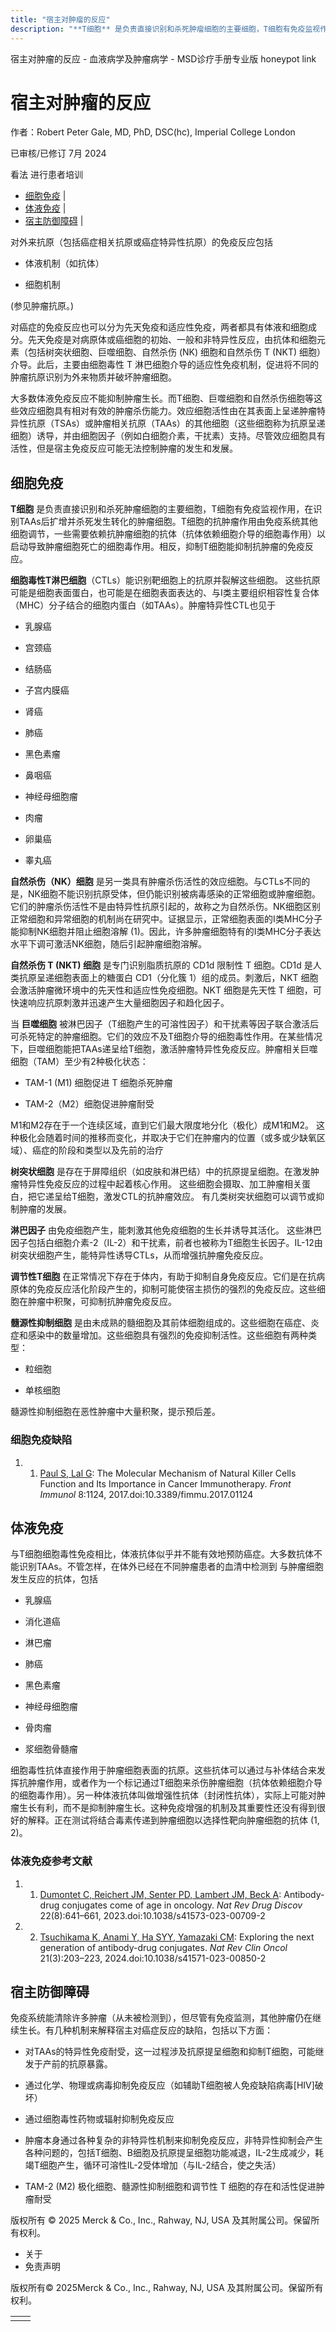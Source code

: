 ```yaml
---
title: "宿主对肿瘤的反应"
description: "**T细胞** 是负责直接识别和杀死肿瘤细胞的主要细胞，T细胞有免疫监视作用，在识别TAAs后扩增并杀死发生转化的肿瘤细胞。T细胞的抗肿瘤作用由免疫系统其他细胞调节，一些需要依赖抗肿瘤细胞的抗体（抗体依赖细胞介导的细胞毒作用）以启动导致肿瘤细胞死亡的细胞毒作用。相反，抑制T细胞能抑制抗肿瘤的免疫反应。"
---
```


﻿宿主对肿瘤的反应 \- 血液病学及肿瘤病学 \- MSD诊疗手册专业版 honeypot link

# 宿主对肿瘤的反应

作者：Robert Peter Gale, MD, PhD, DSC(hc), Imperial College London

已审核/已修订 7月 2024

看法 进行患者培训

- [细胞免疫](#细胞免疫_v978128_zh) \|
- [体液免疫](#体液免疫_v978148_zh) \|
- [宿主防御障碍](#宿主防御障碍_v978157_zh) \|

对外来抗原（包括癌症相关抗原或癌症特异性抗原）的免疫反应包括

- 体液机制（如抗体）

- 细胞机制


(参见肿瘤抗原。)

对癌症的免疫反应也可以分为先天免疫和适应性免疫，两者都具有体液和细胞成分。先天免疫是对病原体或癌细胞的初始、一般和非特异性反应，由抗体和细胞元素（包括树突状细胞、巨噬细胞、自然杀伤 (NK) 细胞和自然杀伤 T (NKT) 细胞）介导。此后，主要由细胞毒性 T 淋巴细胞介导的适应性免疫机制，促进将不同的肿瘤抗原识别为外来物质并破坏肿瘤细胞。

大多数体液免疫反应不能抑制肿瘤生长。而T细胞、巨噬细胞和自然杀伤细胞等这些效应细胞具有相对有效的肿瘤杀伤能力。效应细胞活性由在其表面上呈递肿瘤特异性抗原（TSAs）或肿瘤相关抗原（TAAs）的其他细胞（这些细胞称为抗原呈递细胞）诱导，并由细胞因子（例如白细胞介素，干扰素）支持。尽管效应细胞具有活性，但是宿主免疫反应可能无法控制肿瘤的发生和发展。

## 细胞免疫

**T细胞** 是负责直接识别和杀死肿瘤细胞的主要细胞，T细胞有免疫监视作用，在识别TAAs后扩增并杀死发生转化的肿瘤细胞。T细胞的抗肿瘤作用由免疫系统其他细胞调节，一些需要依赖抗肿瘤细胞的抗体（抗体依赖细胞介导的细胞毒作用）以启动导致肿瘤细胞死亡的细胞毒作用。相反，抑制T细胞能抑制抗肿瘤的免疫反应。

**细胞毒性T淋巴细胞**（CTLs）能识别靶细胞上的抗原并裂解这些细胞。 这些抗原可能是细胞表面蛋白，也可能是在细胞表面表达的、与Ⅰ类主要组织相容性复合体（MHC）分子结合的细胞内蛋白（如TAAs）。肿瘤特异性CTL也见于

- 乳腺癌

- 宫颈癌

- 结肠癌

- 子宫内膜癌

- 肾癌

- 肺癌

- 黑色素瘤

- 鼻咽癌

- 神经母细胞瘤

- 肉瘤

- 卵巢癌

- 睾丸癌


**自然杀伤（NK）细胞** 是另一类具有肿瘤杀伤活性的效应细胞。与CTLs不同的是，NK细胞不能识别抗原受体，但仍能识别被病毒感染的正常细胞或肿瘤细胞。它们的肿瘤杀伤活性不是由特异性抗原引起的，故称之为自然杀伤。NK细胞区别正常细胞和异常细胞的机制尚在研究中。证据显示，正常细胞表面的Ⅰ类MHC分子能抑制NK细胞并阻止细胞溶解 (1)。因此，许多肿瘤细胞特有的Ⅰ类MHC分子表达水平下调可激活NK细胞，随后引起肿瘤细胞溶解。

**自然杀伤 T (NKT) 细胞** 是专门识别脂质抗原的 CD1d 限制性 T 细胞。CD1d 是人类抗原呈递细胞表面上的糖蛋白 CD1（分化簇 1）组的成员。刺激后，NKT 细胞会激活肿瘤微环境中的先天性和适应性免疫细胞。NKT 细胞是先天性 T 细胞，可快速响应抗原刺激并迅速产生大量细胞因子和趋化因子。

当 **巨噬细胞** 被淋巴因子（T细胞产生的可溶性因子）和干扰素等因子联合激活后可杀死特定的肿瘤细胞。它们的效应不及T细胞介导的细胞毒性作用。在某些情况下，巨噬细胞能把TAAs递呈给T细胞，激活肿瘤特异性免疫反应。肿瘤相关巨噬细胞（TAM）至少有2种极化状态：

- TAM-1 (M1) 细胞促进 T 细胞杀死肿瘤

- TAM-2（M2）细胞促进肿瘤耐受


M1和M2存在于一个连续区域，直到它们最大限度地分化（极化）成M1和M2。 这种极化会随着时间的推移而变化，并取决于它们在肿瘤内的位置（或多或少缺氧区域）、癌症的阶段和类型以及先前的治疗

**树突状细胞** 是存在于屏障组织（如皮肤和淋巴结）中的抗原提呈细胞。在激发肿瘤特异性免疫反应的过程中起着核心作用。 这些细胞会摄取、加工肿瘤相关蛋白，把它递呈给T细胞，激发CTL的抗肿瘤效应。 有几类树突状细胞可以调节或抑制肿瘤的发展。

**淋巴因子** 由免疫细胞产生，能刺激其他免疫细胞的生长并诱导其活化。 这些淋巴因子包括白细胞介素-2（IL-2）和干扰素，前者也被称为T细胞生长因子。IL-12由树突状细胞产生，能特异性诱导CTLs，从而增强抗肿瘤免疫反应。

**调节性T细胞** 在正常情况下存在于体内，有助于抑制自身免疫反应。它们是在抗病原体的免疫反应活化阶段产生的，抑制可能使宿主损伤的强烈的免疫反应。这些细胞在肿瘤中积聚，可抑制抗肿瘤免疫反应。

**髓源性抑制细胞** 是由未成熟的髓细胞及其前体细胞组成的。这些细胞在癌症、炎症和感染中的数量增加。这些细胞具有强烈的免疫抑制活性。这些细胞有两种类型：

- 粒细胞

- 单核细胞


髓源性抑制细胞在恶性肿瘤中大量积聚，提示预后差。

### 细胞免疫缺陷

1. 1. [Paul S, Lal G](https://pubmed.ncbi.nlm.nih.gov/28955340/): The Molecular Mechanism of Natural Killer Cells Function and Its Importance in Cancer Immunotherapy. _Front Immunol_ 8:1124, 2017.doi:10.3389/fimmu.2017.01124


## 体液免疫

与T细胞细胞毒性免疫相比，体液抗体似乎并不能有效地预防癌症。大多数抗体不能识别TAAs。不管怎样，在体外已经在不同肿瘤患者的血清中检测到 与肿瘤细胞发生反应的抗体，包括

- 乳腺癌

- 消化道癌

- 淋巴瘤

- 肺癌

- 黑色素瘤

- 神经母细胞瘤

- 骨肉瘤

- 浆细胞骨髓瘤


细胞毒性抗体直接作用于肿瘤细胞表面的抗原。这些抗体可以通过与补体结合来发挥抗肿瘤作用，或者作为一个标记通过T细胞来杀伤肿瘤细胞（抗体依赖细胞介导的细胞毒作用）。另一种体液抗体叫做增强性抗体（封闭性抗体），实际上可能对肿瘤生长有利，而不是抑制肿瘤生长。这种免疫增强的机制及其重要性还没有得到很好的解释。正在测试将结合毒素传递到肿瘤细胞以选择性靶向肿瘤细胞的抗体 (1, 2)。

### 体液免疫参考文献

1. 1. [Dumontet C, Reichert JM, Senter PD, Lambert JM, Beck A](https://pubmed.ncbi.nlm.nih.gov/37308581/): Antibody-drug conjugates come of age in oncology. _Nat Rev Drug Discov_ 22(8):641–661, 2023.doi:10.1038/s41573-023-00709-2

2. 2. [Tsuchikama K, Anami Y, Ha SYY, Yamazaki CM](https://pubmed.ncbi.nlm.nih.gov/38191923/): Exploring the next generation of antibody-drug conjugates. _Nat Rev Clin Oncol_ 21(3):203–223, 2024.doi:10.1038/s41571-023-00850-2


## 宿主防御障碍

免疫系统能清除许多肿瘤（从未被检测到），但尽管有免疫监测，其他肿瘤仍在继续生长。有几种机制来解释宿主对癌症反应的缺陷，包括以下方面：

- 对TAAs的特异性免疫耐受，这一过程涉及抗原提呈细胞和抑制T细胞，可能继发于产前的抗原暴露。

- 通过化学、物理或病毒抑制免疫反应（如辅助T细胞被人免疫缺陷病毒\[HIV\]破坏）

- 通过细胞毒性药物或辐射抑制免疫反应

- 肿瘤本身通过各种复杂的非特异性机制来抑制免疫反应，非特异性抑制会产生各种问题的，包括T细胞、B细胞及抗原提呈细胞功能减退，IL-2生成减少，耗竭T细胞产生，循环可溶性IL-2受体增加（与IL-2结合，使之失活）

- TAM-2 (M2) 极化细胞、髓源性抑制细胞和调节性 T 细胞的存在和活性促进肿瘤耐受




版权所有 © 2025
Merck & Co., Inc., Rahway, NJ, USA 及其附属公司。保留所有权利。

- 关于
- 免责声明

版权所有© 2025Merck & Co., Inc., Rahway, NJ, USA 及其附属公司。保留所有权利。

|     |     |
| --- | --- |
|  |  |